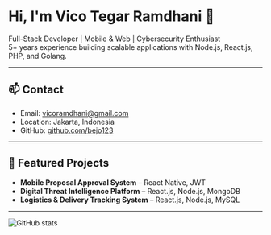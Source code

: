 # Hi, I'm Vico Tegar Ramdhani 👋

Full-Stack Developer | Mobile & Web | Cybersecurity Enthusiast  
5+ years experience building scalable applications with Node.js, React.js, PHP, and Golang.

---

## 📫 Contact

- Email: [vicoramdhani@gmail.com](mailto:vicoramdhani@gmail.com)  
- Location: Jakarta, Indonesia  
- GitHub: [github.com/bejo123](https://github.com/bejo123)  

---

## 📂 Featured Projects

- **Mobile Proposal Approval System** – React Native, JWT
- **Digital Threat Intelligence Platform** – React.js, Node.js, MongoDB  
- **Logistics & Delivery Tracking System** – React.js, Node.js, MySQL

---

![GitHub stats](https://github-readme-stats.vercel.app/api?username=bejo123&show_icons=true&theme=default)
